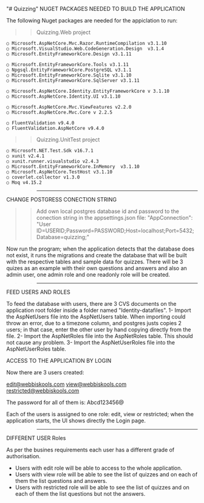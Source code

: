 "# Quizzing" 
NUGET PACKAGES NEEDED TO BUILD THE APPLICATION

The following Nuget packages are needed for the appiclation to run:

>>Quizzing.Web project

	○ Microsoft.AspNetCore.Mvc.Razor.RuntimeCompilation v3.1.10
	○ Microsoft.VisualStudio.Web.CodeGeneration.Design  v3.1.4
	○ Microsoft.EntityFrameworkCore.Design v3.1.11

	○ Microsoft.EntityFrameworkCore.Tools v3.1.11
	○ Npgsql.EntityFrameworkCore.PostgreSQL v3.1.1
	○ Microsoft.EntityFrameworkCore.Sqlite v3.1.10
	○ Microsoft.EntityFrameworkCore.SqlServer v3.1.11

	○ Microsoft.AspNetCore.Identity.EntityFrameworkCore v 3.1.10
	○ Microsoft.AspNetCore.Identity.UI v3.1.10
	
	○ Microsoft.AspNetCore.Mvc.ViewFeatures v2.2.0
	○ Microsoft.AspNetCore.Mvc.Core v 2.2.5
	
	○ FluentValidation v9.4.0
	○ FluentValidation.AspNetCore v9.4.0
	

>>Quizzing.UnitTest project

	○ Microsoft.NET.Test.Sdk v16.7.1
	○ xunit v2.4.1
	○ xunit.runner.visualstudio v2.4.3
	○ Microsoft.EntityFrameworkCore.InMemory  v3.1.10
	○ Microsoft.AspNetCore.TestHost v3.1.10
	○ coverlet.collector v1.3.0
	○ Moq v4.15.2

>>--------------------------
CHANGE POSTGRESS CONECTION STRING

>> Add own local postgres database id and password to the conection string in the appsettings.json file:
"AppConnection": "User ID=USERID;Password=PASSWORD;Host=localhost;Port=5432;Database=quizzing;"

Now run the program; when the application detects that the database does not exist,
it runs the migrations and create the database that will be built with the respective tables and sample data for quizzes.
There will be 3 quizes as an example with their own questions and answers and also an admin user, one admin role and one readonly role will be created.

>>--------------------------
FEED USERS AND ROLES

To feed the database with users, there are 3 CVS documents on the application root folder inside a folder named "Identity-datafiles".
1- Import the AspNetUsers file into the AspNetUsers table. When importing could throw an error, due to a timezone column, and postgres justs copies 2 users; in that case,
enter the other user by hand copying directly from the file.
2- Import the AspNetRoles file into the AspNetRoles table. This should not cause any problem.
3- Import the AspNetUserRoles file into the AspNetUserRoles table.

ACCESS TO THE APPLICATION BY LOGIN

Now there are 3 users created:

edit@webbiskools.com
view@webbiskools.com
restricted@webbiskools.com

The password for all of them is:
Abcd123456@

Each of the users is assigned to one role: edit, view or restricted; when the application starts, the UI shows directly the Login page.

>>--------------------------

DIFFERENT USER Roles

As per the busines requirements each user has a different grade of authorisation.

- Users with edit role will be able to access to the whole application.
- Users with view role will be able to see the list of quizzes and on each of them the list questions and answers.
- Users with restricted role will be able to see the list of quizzes and on each of them the list questions but not the answers.
